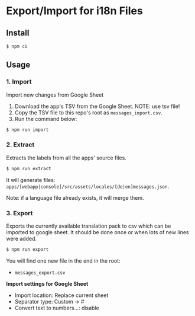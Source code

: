 # Export/Import for i18n Files

## Install

```bash
$ npm ci
```

## Usage

### 1. Import

Import new changes from Google Sheet

1. Download the app's TSV from the Google Sheet. NOTE: use tsv file!
2. Copy the TSV file to this repo's root as `messages_import.csv`.
3. Run the command below:
  ```bash
  $ npm run import
  ```

### 2. Extract

Extracts the labels from all the apps' source files.

```bash
$ npm run extract
```

It will generate files: `apps/[webapp|console]/src/assets/locales/[de|en]messages.json`.

Note: if a language file already exists, it will merge them.

### 3. Export

Exports the currently available translation pack to csv which can be imported to google sheet. It should be done once or when lots of new lines were added.

```bash
$ npm run export
```

You will find one new file in the end in the root:

- `messages_export.csv`

**Import settings for Google Sheet**

- Import location: Replace current sheet
- Separator type: Custom -> #
- Convert text to numbers...: disable


